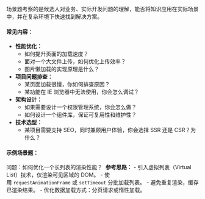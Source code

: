 场景题考察的是候选人对业务、实际开发问题的理解，能否将知识应用在实际场景中，并在复杂环境下快速找到解决方案。
#### 常见内容：

- **性能优化：**
    - 如何提升页面的加载速度？
    - 面对一个大文件上传，如何优化上传效率？
    - 图片懒加载的实现原理是什么？
- **项目问题排查：**
    - 某页面加载很慢，你如何排查原因？
    - 某功能在 IE 浏览器中无法使用，你会怎么调试？
- **架构设计：**
    - 如果需要设计一个权限管理系统，你会怎么做？
    - 如何设计一个组件库，保证可复用性和维护性？
- **技术选型：**
    - 某项目需要支持 SEO，同时兼顾用户体验，你会选择 SSR 还是 CSR？为什么？
#### 示例场景题：

问题：如何优化一个长列表的渲染性能？ 
**参考思路：**
    - 引入虚拟列表（Virtual List）技术，仅渲染可见区域的 DOM。
    - 使用 `requestAnimationFrame` 或 `setTimeout` 分批加载列表。
    - 避免重复渲染，缓存已渲染结果。
    - 优化数据加载方式：分页请求或惰性加载。